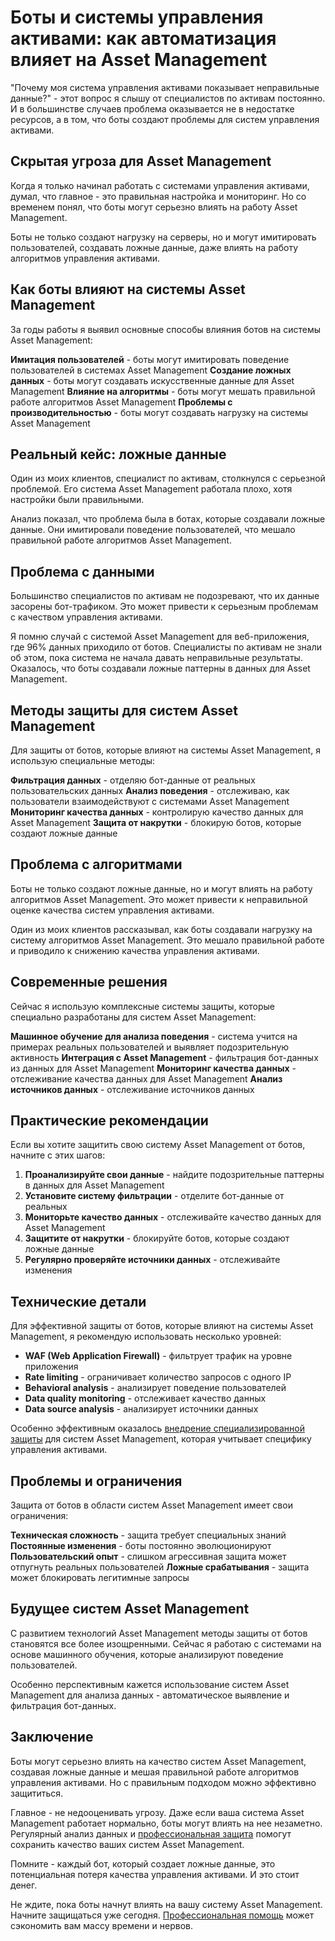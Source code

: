 ﻿# Боты и системы управления активами: как автоматизация влияет на Asset Management

"Почему моя система управления активами показывает неправильные данные?" - этот вопрос я слышу от специалистов по активам постоянно. И в большинстве случаев проблема оказывается не в недостатке ресурсов, а в том, что боты создают проблемы для систем управления активами.

## Скрытая угроза для Asset Management

Когда я только начинал работать с системами управления активами, думал, что главное - это правильная настройка и мониторинг. Но со временем понял, что боты могут серьезно влиять на работу Asset Management.

Боты не только создают нагрузку на серверы, но и могут имитировать пользователей, создавать ложные данные, даже влиять на работу алгоритмов управления активами.

## Как боты влияют на системы Asset Management

За годы работы я выявил основные способы влияния ботов на системы Asset Management:

**Имитация пользователей** - боты могут имитировать поведение пользователей в системах Asset Management
**Создание ложных данных** - боты могут создавать искусственные данные для Asset Management
**Влияние на алгоритмы** - боты могут мешать правильной работе алгоритмов Asset Management
**Проблемы с производительностью** - боты могут создавать нагрузку на системы Asset Management

## Реальный кейс: ложные данные

Один из моих клиентов, специалист по активам, столкнулся с серьезной проблемой. Его система Asset Management работала плохо, хотя настройки были правильными.

Анализ показал, что проблема была в ботах, которые создавали ложные данные. Они имитировали поведение пользователей, что мешало правильной работе алгоритмов Asset Management.

## Проблема с данными

Большинство специалистов по активам не подозревают, что их данные засорены бот-трафиком. Это может привести к серьезным проблемам с качеством управления активами.

Я помню случай с системой Asset Management для веб-приложения, где 96% данных приходило от ботов. Специалисты по активам не знали об этом, пока система не начала давать неправильные результаты. Оказалось, что боты создавали ложные паттерны в данных для Asset Management.

## Методы защиты для систем Asset Management

Для защиты от ботов, которые влияют на системы Asset Management, я использую специальные методы:

**Фильтрация данных** - отделяю бот-данные от реальных пользовательских данных
**Анализ поведения** - отслеживаю, как пользователи взаимодействуют с системами Asset Management
**Мониторинг качества данных** - контролирую качество данных для Asset Management
**Защита от накрутки** - блокирую ботов, которые создают ложные данные

## Проблема с алгоритмами

Боты не только создают ложные данные, но и могут влиять на работу алгоритмов Asset Management. Это может привести к неправильной оценке качества систем управления активами.

Один из моих клиентов рассказывал, как боты создавали нагрузку на систему алгоритмов Asset Management. Это мешало правильной работе и приводило к снижению качества управления активами.

## Современные решения

Сейчас я использую комплексные системы защиты, которые специально разработаны для систем Asset Management:

**Машинное обучение для анализа поведения** - система учится на примерах реальных пользователей и выявляет подозрительную активность
**Интеграция с Asset Management** - фильтрация бот-данных из данных для Asset Management
**Мониторинг качества данных** - отслеживание качества данных для Asset Management
**Анализ источников данных** - отслеживание источников данных

## Практические рекомендации

Если вы хотите защитить свою систему Asset Management от ботов, начните с этих шагов:

1. **Проанализируйте свои данные** - найдите подозрительные паттерны в данных для Asset Management
2. **Установите систему фильтрации** - отделите бот-данные от реальных
3. **Мониторьте качество данных** - отслеживайте качество данных для Asset Management
4. **Защитите от накрутки** - блокируйте ботов, которые создают ложные данные
5. **Регулярно проверяйте источники данных** - отслеживайте изменения

## Технические детали

Для эффективной защиты от ботов, которые влияют на системы Asset Management, я рекомендую использовать несколько уровней:

- **WAF (Web Application Firewall)** - фильтрует трафик на уровне приложения
- **Rate limiting** - ограничивает количество запросов с одного IP
- **Behavioral analysis** - анализирует поведение пользователей
- **Data quality monitoring** - отслеживает качество данных
- **Data source analysis** - анализирует источники данных

Особенно эффективным оказалось [внедрение специализированной защиты](https://progaem.com/ustanovka-antibota-usluga-po-zashhite-ot-botov-vashih-sajtov-na-razlichnyh-cms-sistemah.html) для систем Asset Management, которая учитывает специфику управления активами.

## Проблемы и ограничения

Защита от ботов в области систем Asset Management имеет свои ограничения:

**Техническая сложность** - защита требует специальных знаний
**Постоянные изменения** - боты постоянно эволюционируют
**Пользовательский опыт** - слишком агрессивная защита может отпугнуть реальных пользователей
**Ложные срабатывания** - защита может блокировать легитимные запросы

## Будущее систем Asset Management

С развитием технологий Asset Management методы защиты от ботов становятся все более изощренными. Сейчас я работаю с системами на основе машинного обучения, которые анализируют поведение пользователей.

Особенно перспективным кажется использование систем Asset Management для анализа данных - автоматическое выявление и фильтрация бот-данных.

## Заключение

Боты могут серьезно влиять на качество систем Asset Management, создавая ложные данные и мешая правильной работе алгоритмов управления активами. Но с правильным подходом можно эффективно защититься.

Главное - не недооценивать угрозу. Даже если ваша система Asset Management работает нормально, боты могут влиять на нее незаметно. Регулярный анализ данных и [профессиональная защита](https://progaem.com/ustanovka-antibota-usluga-po-zashhite-ot-botov-vashih-sajtov-na-razlichnyh-cms-sistemah.html) помогут сохранить качество ваших систем Asset Management.

Помните - каждый бот, который создает ложные данные, это потенциальная потеря качества управления активами. И это стоит денег.

Не ждите, пока боты начнут влиять на вашу систему Asset Management. Начните защищаться уже сегодня. [Профессиональная помощь](https://progaem.com/ustanovka-antibota-usluga-po-zashhite-ot-botov-vashih-sajtov-na-razlichnyh-cms-sistemah.html) может сэкономить вам массу времени и нервов.
